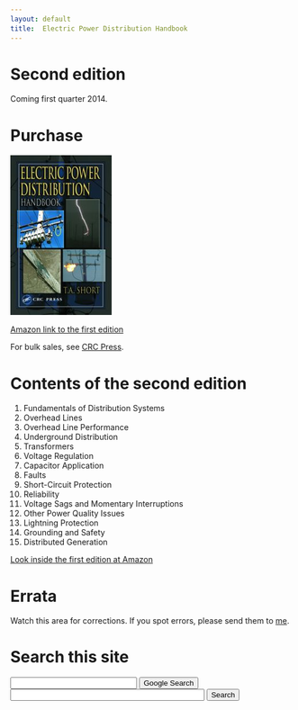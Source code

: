 ```yaml
---
layout: default
title:  Electric Power Distribution Handbook
---
```


# Second edition

Coming first quarter 2014.

# Purchase

[![Foo](/images/9780849317910.jpg)](http://www.amazon.com/gp/product/0849317916/ref=as_li_tf_tl?ie=UTF8&camp=1789&creative=9325&creativeASIN=0849317916&linkCode=as2&tag=electpowerdis-20)

[Amazon link to the first edition](http://www.amazon.com/gp/product/0849317916/ref=as_li_tf_tl?ie=UTF8&camp=1789&creative=9325&creativeASIN=0849317916&linkCode=as2&tag=electpowerdis-20)

For bulk sales, see [CRC Press](http://www.crcpress.com/contactus/ussales).

# Contents of the second edition

1. Fundamentals of Distribution Systems
2. Overhead Lines
3. Overhead Line Performance
4. Underground Distribution
5. Transformers
6. Voltage Regulation
7. Capacitor Application
8. Faults
9. Short-Circuit Protection
10. Reliability
11. Voltage Sags and Momentary Interruptions
12. Other Power Quality Issues
13. Lightning Protection
14. Grounding and Safety
15. Distributed Generation

[Look inside the first edition at Amazon](http://www.amazon.com/gp/product/0849317916/ref=as_li_tf_tl?ie=UTF8&camp=1789&creative=9325&creativeASIN=0849317916&linkCode=as2&tag=electpowerdis-20#reader_0849317916)

# Errata

Watch this area for corrections. If you spot errors, please send them
to [me](mailto:tshort@epri.com).

# Search this site

<form method="get" action="http://www.google.com/search?sitesearch=distributionhandbook.com">
<input type="text"   name="q" size="25" maxlength="255" value="" />
<input type="submit" value="Google Search" /></td></tr>
</form>

<form name="cse" id="searchbox_demo" action="http://www.google.com/cse">
  <input type="hidden" name="cref" value="" />
  <input type="hidden" name="ie" value="utf-8" />
  <input type="hidden" name="hl" value="" />
  <input name="q" type="text" size="40" />
  <input type="submit" name="sa" value="Search" />
</form>
<script type="text/javascript" src="https://www.google.com/cse/tools/onthefly?form=searchbox_demo&lang="></script>
                                

